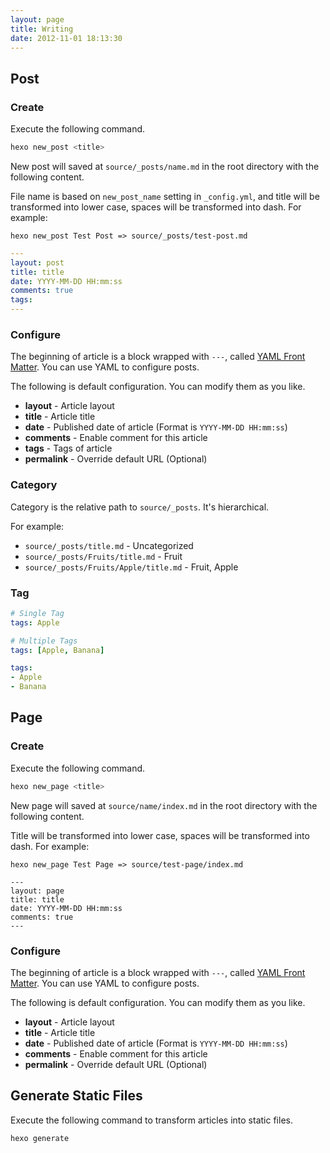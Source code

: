 ```yaml
---
layout: page
title: Writing
date: 2012-11-01 18:13:30
---
```


## Post

### Create

Execute the following command.

``` bash
hexo new_post <title>
```

New post will saved at `source/_posts/name.md` in the root directory with the following content.

File name is based on `new_post_name` setting in `_config.yml`, and title will be transformed into lower case, spaces will be transformed into dash. For example:

```
hexo new_post Test Post => source/_posts/test-post.md
```

``` yaml
---
layout: post
title: title
date: YYYY-MM-DD HH:mm:ss
comments: true
tags:
---
```

### Configure

The beginning of article is a block wrapped with `---`, called [YAML Front Matter]. You can use YAML to configure posts.

The following is default configuration. You can modify them as you like.

- **layout** - Article layout
- **title** - Article title
- **date** - Published date of article (Format is `YYYY-MM-DD HH:mm:ss`)
- **comments** - Enable comment for this article
- **tags** - Tags of article
- **permalink** - Override default URL (Optional)

### Category

Category is the relative path to `source/_posts`. It's hierarchical.

For example:

- `source/_posts/title.md` - Uncategorized
- `source/_posts/Fruits/title.md` - Fruit
- `source/_posts/Fruits/Apple/title.md` - Fruit, Apple

### Tag

``` yaml
# Single Tag
tags: Apple

# Multiple Tags
tags: [Apple, Banana]

tags:
- Apple
- Banana
```

## Page

### Create

Execute the following command.

``` bash
hexo new_page <title>
```

New page will saved at `source/name/index.md` in the root directory with the following content.

Title will be transformed into lower case, spaces will be transformed into dash. For example:

```
hexo new_page Test Page => source/test-page/index.md
```

``` plain
---
layout: page
title: title
date: YYYY-MM-DD HH:mm:ss
comments: true
---
```

### Configure

The beginning of article is a block wrapped with `---`, called [YAML Front Matter]. You can use YAML to configure posts.

The following is default configuration. You can modify them as you like.

- **layout** - Article layout
- **title** - Article title
- **date** - Published date of article (Format is `YYYY-MM-DD HH:mm:ss`)
- **comments** - Enable comment for this article
- **permalink** - Override default URL (Optional)

## Generate Static Files

Execute the following command to transform articles into static files.

``` bash
hexo generate
```

[YAML Front Matter]: https://github.com/mojombo/jekyll/wiki/YAML-Front-Matter